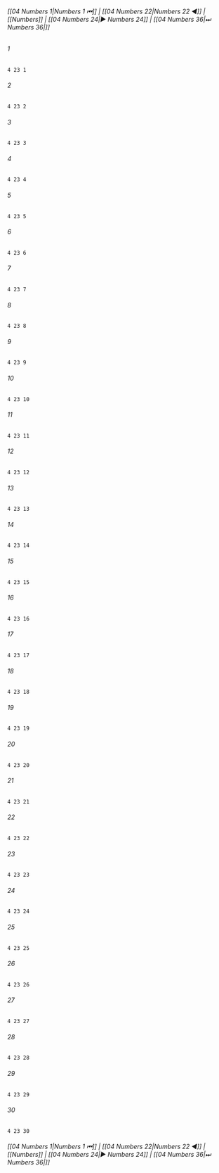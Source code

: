 
###### [[04 Numbers 1|Numbers 1 ⏮]] | [[04 Numbers 22|Numbers 22 ◀]] | [[Numbers]] | [[04 Numbers 24|▶ Numbers 24]] | [[04 Numbers 36|⏭ Numbers 36|]]

###### 1
``` verse
4 23 1 
```
###### 2
``` verse
4 23 2 
```
###### 3
``` verse
4 23 3 
```
###### 4
``` verse
4 23 4 
```
###### 5
``` verse
4 23 5 
```
###### 6
``` verse
4 23 6 
```
###### 7
``` verse
4 23 7 
```
###### 8
``` verse
4 23 8 
```
###### 9
``` verse
4 23 9 
```
###### 10
``` verse
4 23 10 
```
###### 11
``` verse
4 23 11 
```
###### 12
``` verse
4 23 12 
```
###### 13
``` verse
4 23 13 
```
###### 14
``` verse
4 23 14 
```
###### 15
``` verse
4 23 15 
```
###### 16
``` verse
4 23 16 
```
###### 17
``` verse
4 23 17 
```
###### 18
``` verse
4 23 18 
```
###### 19
``` verse
4 23 19 
```
###### 20
``` verse
4 23 20 
```
###### 21
``` verse
4 23 21 
```
###### 22
``` verse
4 23 22 
```
###### 23
``` verse
4 23 23 
```
###### 24
``` verse
4 23 24 
```
###### 25
``` verse
4 23 25 
```
###### 26
``` verse
4 23 26 
```
###### 27
``` verse
4 23 27 
```
###### 28
``` verse
4 23 28 
```
###### 29
``` verse
4 23 29 
```
###### 30
``` verse
4 23 30 
```

###### [[04 Numbers 1|Numbers 1 ⏮]] | [[04 Numbers 22|Numbers 22 ◀]] | [[Numbers]] | [[04 Numbers 24|▶ Numbers 24]] | [[04 Numbers 36|⏭ Numbers 36|]]

